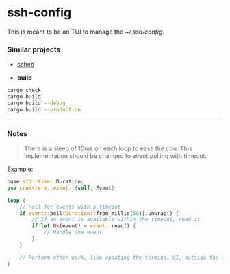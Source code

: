 ssh-config
===========

This is meant to be an TUI to manage the *~/.ssh/config*.


### Similar projects
* [sshed](https://github.com/trntv/sshed)


* **build**
```bash
cargo check
cargo build
cargo build --debug
cargo build --production
```

---------------------------------------------------------------------------------------------------

### Notes

> There is a sleep of 10ms on each loop to ease the cpu. This implementation should be changed to event polling with timeout.

Example:

```rust
buse std::time::Duration;
use crossterm::event::{self, Event};

loop {
    // Poll for events with a timeout
    if event::poll(Duration::from_millis(50)).unwrap() {
        // If an event is available within the timeout, read it
        if let Ok(event) = event::read() {
            // Handle the event
        }
    }

    // Perform other work, like updating the terminal UI, outside the event handling if needed
}
```
